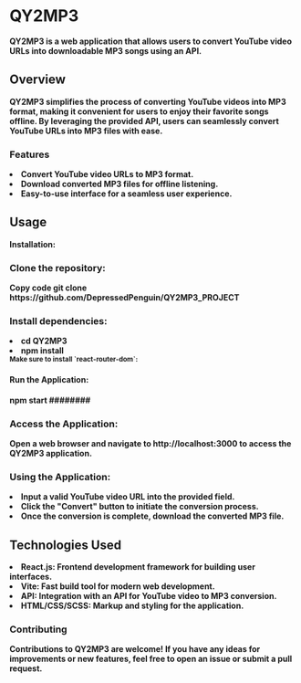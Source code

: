 <h1>QY2MP3</h1>
<b>QY2MP3 is a web application that allows users to convert YouTube video URLs into downloadable MP3 songs using an API.<b/>
<h2>Overview</h2>
<p>QY2MP3 simplifies the process of converting YouTube videos into MP3 format, making it convenient for users to enjoy their favorite songs offline. By leveraging the provided API, users can seamlessly convert YouTube URLs into MP3 files with ease.</p>

<h3>Features</h3>
<li>Convert YouTube video URLs to MP3 format.</li>
<li>Download converted MP3 files for offline listening.</li>
<li>Easy-to-use interface for a seamless user experience.</li>

<h2>Usage</h2>
Installation:
<h3>Clone the repository:</h3>
Copy code
git clone https://github.com/DepressedPenguin/QY2MP3_PROJECT

<h3>Install dependencies:</h3>
<li>cd QY2MP3</li>
<li>npm install</li>
<small>Make sure to install `react-router-dom`:</small>

<h4>Run the Application:</h4>
npm start
########
<h3>Access the Application:</h3>

Open a web browser and navigate to http://localhost:3000 to access the QY2MP3 application.

<h3>Using the Application:</h3>

<li>Input a valid YouTube video URL into the provided field.</li>
<li>Click the "Convert" button to initiate the conversion process.</li>
<li>Once the conversion is complete, download the converted MP3 file.</li>

<h2>Technologies Used</h2>

<li>React.js: Frontend development framework for building user interfaces.</li>
<li>Vite: Fast build tool for modern web development.</li>
<li>API: Integration with an API for YouTube video to MP3 conversion.</li>
<li>HTML/CSS/SCSS: Markup and styling for the application.</li>
<h3>Contributing</h3>

<p>Contributions to QY2MP3 are welcome! If you have any ideas for improvements or new features, feel free to open an issue or submit a pull request.</p>

